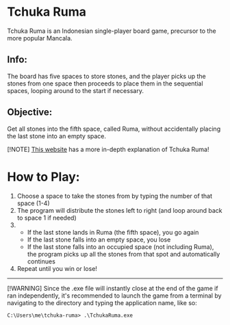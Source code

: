 # Tchuka Ruma
Tchuka Ruma is an Indonesian single-player board game, precursor to the more popular Mancala. 
## Info:
The board has five spaces to store stones, and the player picks up the stones from one space then proceeds to place them in the sequential spaces, looping around to the start if necessary.
## Objective:
Get all stones into the fifth space, called Ruma, without accidentally placing the last stone into an empty space.

[!NOTE]
[This website](https://www.whatdowedoallday.com/tchuka-ruma/) has a more in-depth explanation of Tchuka Ruma!

# How to Play:
1) Choose a space to take the stones from by typing the number of that space (1-4)
2) The program will distribute the stones left to right (and loop around back to space 1 if needed)
3)
    - If the last stone lands in Ruma (the fifth space), you go again
    - If the last stone falls into an empty space, you lose
    - If the last stone falls into an occupied space (not including Ruma), the program picks up all the stones from that spot and automatically continues
4) Repeat until you win or lose!
---

[!WARNING]
Since the .exe file will instantly close at the end of the game if ran independently, it's recommended to launch the game from a terminal by navigating to the directory and typing the application name, like so:
```
C:\Users\me\tchuka-ruma> .\TchukaRuma.exe
```